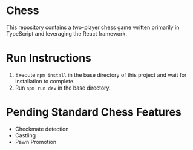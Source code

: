 # Chess
This repository contains a two-player chess game written primarily in TypeScript and leveraging the React framework.

# Run Instructions
1. Execute `npm install` in the base directory of this project and wait for installation to complete.
2. Run `npm run dev` in the base directory.

# Pending Standard Chess Features
- Checkmate detection
- Castling
- Pawn Promotion